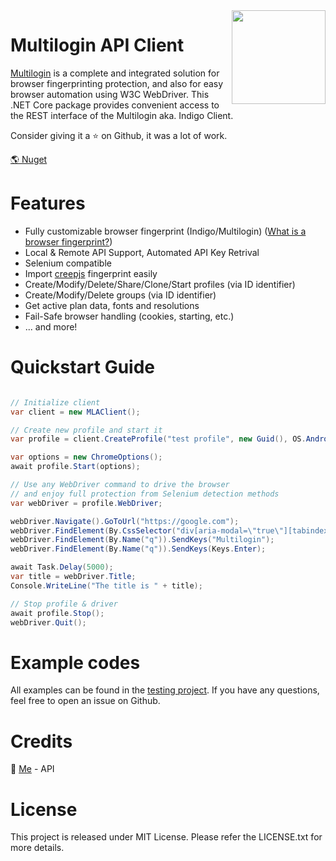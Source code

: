 <img src="https://multilogin.com/wp-content/themes/multilogin/dist/images/logo-blue_0d908f50.svg" width="150" align="right" />

# Multilogin API Client
[Multilogin](https://multilogin.com/) is a complete and integrated solution for browser fingerprinting protection, and also for easy browser automation using W3C WebDriver. 
This .NET Core package provides convenient access to the REST interface of the Multilogin aka. Indigo Client.

Consider giving it a ⭐ on Github, it was a lot of work.

[🌎 Nuget](https://www.nuget.org/packages/Multilogin.Api)

# Features
- Fully customizable browser fingerprint (Indigo/Multilogin) ([What is a browser fingerprint?](https://en.wikipedia.org/wiki/Device_fingerprint#Browser_fingerprint))
- Local & Remote API Support, Automated API Key Retrival
- Selenium compatible
- Import [creepjs](https://abrahamjuliot.github.io/creepjs/) fingerprint easily
- Create/Modify/Delete/Share/Clone/Start profiles (via ID identifier)
- Create/Modify/Delete groups (via ID identifier)
- Get active plan data, fonts and resolutions
- Fail-Safe browser handling (cookies, starting, etc.)
- ... and more!

# Quickstart Guide
```csharp

// Initialize client
var client = new MLAClient();

// Create new profile and start it
var profile = client.CreateProfile("test profile", new Guid(), OS.Android, Browser.MimicMobile, ProxyType.None);

var options = new ChromeOptions();
await profile.Start(options);

// Use any WebDriver command to drive the browser
// and enjoy full protection from Selenium detection methods
var webDriver = profile.WebDriver;

webDriver.Navigate().GoToUrl("https://google.com");
webDriver.FindElement(By.CssSelector("div[aria-modal=\"true\"][tabindex=\"0\"] button:not([aria-label]):last-child")).Click();
webDriver.FindElement(By.Name("q")).SendKeys("Multilogin");
webDriver.FindElement(By.Name("q")).SendKeys(Keys.Enter);

await Task.Delay(5000);
var title = webDriver.Title;
Console.WriteLine("The title is " + title);

// Stop profile & driver
await profile.Stop();
webDriver.Quit();

```

# Example codes
All examples can be found in the [testing project](https://github.com/earthlion/Multilogin.Api/tree/main/Multilogin.Api.Tests).
If you have any questions, feel free to open an issue on Github.

# Credits
🧍 [Me](https://github.com/earthlion) - API<br/>

# License
This project is released under MIT License. Please refer the LICENSE.txt for more details.
